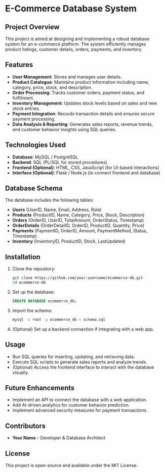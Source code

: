 # E-Commerce Database System

## Project Overview
This project is aimed at designing and implementing a robust database system for an e-commerce platform. The system efficiently manages product listings, customer details, orders, payments, and inventory.

## Features
- **User Management**: Stores and manages user details.
- **Product Catalogue**: Maintains product information including name, category, price, stock, and description.
- **Order Processing**: Tracks customer orders, payment status, and fulfillment.
- **Inventory Management**: Updates stock levels based on sales and new stock entries.
- **Payment Integration**: Records transaction details and ensures secure payment processing.
- **Data Analysis & Reporting**: Generates sales reports, revenue trends, and customer behavior insights using SQL queries.

## Technologies Used
- **Database**: MySQL / PostgreSQL
- **Backend**: SQL (PL/SQL for stored procedures)
- **Frontend (Optional)**: HTML, CSS, JavaScript (for UI-based interactions)
- **Interface (Optional)**: Flask / Node.js (to connect frontend and database)

## Database Schema
The database includes the following tables:
- **Users** (UserID, Name, Email, Address, Role)
- **Products** (ProductID, Name, Category, Price, Stock, Description)
- **Orders** (OrderID, UserID, TotalAmount, OrderStatus, Timestamp)
- **OrderDetails** (OrderDetailID, OrderID, ProductID, Quantity, Price)
- **Payments** (PaymentID, OrderID, Amount, PaymentMethod, Status, Timestamp)
- **Inventory** (InventoryID, ProductID, Stock, LastUpdated)

## Installation
1. Clone the repository:
   ```bash
   git clone https://github.com/your-username/ecommerce-db.git
   cd ecommerce-db
   ```
2. Set up the database:
   ```sql
   CREATE DATABASE ecommerce_db;
   ```
3. Import the schema:
   ```bash
   mysql -u root -p ecommerce_db < schema.sql
   ```
4. (Optional) Set up a backend connection if integrating with a web app.

## Usage
- Run SQL queries for inserting, updating, and retrieving data.
- Execute SQL scripts to generate sales reports and analyze trends.
- (Optional) Access the frontend interface to interact with the database visually.

## Future Enhancements
- Implement an API to connect the database with a web application.
- Add AI-driven analytics for customer behavior prediction.
- Implement advanced security measures for payment transactions.

## Contributors
- **Your Name** – Developer & Database Architect

## License
This project is open-source and available under the MIT License.
